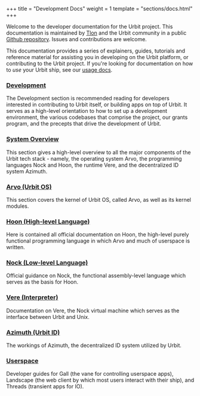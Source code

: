 +++
title = "Development Docs"
weight = 1
template = "sections/docs.html"
+++

Welcome to the developer documentation for the Urbit project. This documentation
is maintained by [Tlon](https://tlon.io) and the Urbit community in a public
[Github repository](https://github.com/urbit/docs). Issues and contributions are
welcome.

This documentation provides a series of explainers, guides, tutorials and
reference material for assisting you in developing on the Urbit platform, or
contributing to the Urbit project. If you're looking for documentation on how to
*use* your Urbit ship, see our [usage docs](@/using/_index.md).

### [Development](@/docs/development/_index.md)

The Development section is recommended reading for developers interested in
contributing to Urbit itself, or building apps on top of Urbit. It serves as a
high-level orientation to how to set up a development environment, the various
codebases that comprise the project, our grants program, and the precepts that
drive the development of Urbit.

### [System Overview](@/docs/system-overview/_index.md)

This section gives a high-level overview to all the major components of the
Urbit tech stack - namely, the operating system Arvo, the programming languages
Nock and Hoon, the runtime Vere, and the decentralized ID system Azimuth.

### [Arvo (Urbit OS)](@/docs/arvo/_index.md)

This section covers the kernel of Urbit OS, called Arvo, as well as its kernel modules.

### [Hoon (High-level Language)](@/docs/hoon/_index.md)

Here is contained all official documentation on Hoon, the high-level purely
functional programming language in which Arvo and much of userspace is written.

### [Nock (Low-level Language)](@/docs/nock/_index.md)

Official guidance on Nock, the functional assembly-level language which serves
as the basis for Hoon.

### [Vere (Interpreter)](@/docs/vere/_index.md)

Documentation on Vere, the Nock virtual machine which serves as the interface
between Urbit and Unix.

### [Azimuth (Urbit ID)](@/docs/azimuth/_index.md)

The workings of Azimuth, the decentralized ID system utilized by Urbit.

### [Userspace](@/docs/userspace/_index.md)

Developer guides for Gall (the vane for controlling userspace apps), Landscape (the web client by which most users interact with their ship), and Threads (transient apps for IO).
